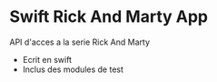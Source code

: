# Swift Rick And Marty App

API d'acces a la serie Rick And Marty

- Ecrit en swift
- Inclus des modules de test

